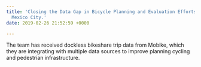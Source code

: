 ```yaml
---
title: 'Closing the Data Gap in Bicycle Planning and Evaluation Efforts: Toolkit for
  Mexico City.'
date: 2019-02-26 21:52:59 +0000

---
```

The team has received dockless bikeshare trip data from Mobike, which they are integrating with multiple data sources to improve planning cycling and pedestrian infrastructure.